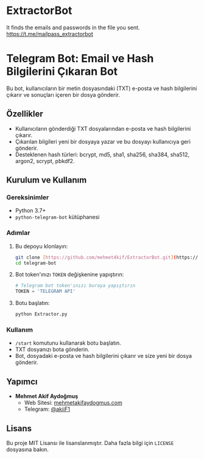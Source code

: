 # ExtractorBot
It finds the emails and passwords in the file you sent. 
https://t.me/mailpass_extractorbot

# Telegram Bot: Email ve Hash Bilgilerini Çıkaran Bot

Bu bot, kullanıcıların bir metin dosyasındaki (TXT) e-posta ve hash bilgilerini çıkarır ve sonuçları içeren bir dosya gönderir.

## Özellikler

- Kullanıcıların gönderdiği TXT dosyalarından e-posta ve hash bilgilerini çıkarır.
- Çıkarılan bilgileri yeni bir dosyaya yazar ve bu dosyayı kullanıcıya geri gönderir.
- Desteklenen hash türleri: bcrypt, md5, sha1, sha256, sha384, sha512, argon2, scrypt, pbkdf2.

## Kurulum ve Kullanım

### Gereksinimler

- Python 3.7+
- `python-telegram-bot` kütüphanesi

### Adımlar

1. Bu depoyu klonlayın:
    ```sh
    git clone [https://github.com/mehmet4kif/ExtractorBot.git](https://github.com/mehmet4kif/ExtractorBot.git)
    cd telegram-bot
    ```

2. Bot token'ınızı `TOKEN` değişkenine yapıştırın:
    ```python
    # Telegram bot token'ınızı buraya yapıştırın
    TOKEN = 'TELEGRAM API'
    ```

3. Botu başlatın:
    ```sh
    python Extractor.py
    ```

### Kullanım

- `/start` komutunu kullanarak botu başlatın.
- TXT dosyanızı bota gönderin.
- Bot, dosyadaki e-posta ve hash bilgilerini çıkarır ve size yeni bir dosya gönderir.

## Yapımcı

- **Mehmet Akif Aydoğmuş**
  - Web Sitesi: [mehmetakifaydogmus.com](https://mehmetakifaydogmus.com)
  - Telegram: [@akiiF1](https://t.me/akiiF1)

## Lisans

Bu proje MIT Lisansı ile lisanslanmıştır. Daha fazla bilgi için `LICENSE` dosyasına bakın.

